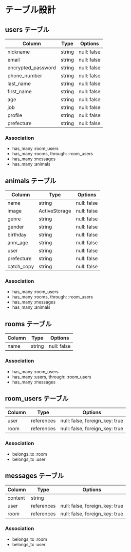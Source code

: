 # テーブル設計

## users テーブル

| Column             | Type   | Options     |
| ------------------ | ------ | ----------- |
| nickname           | string | null: false |
| email              | string | null: false |
| encrypted_password | string | null: false |
| phone_number       | string | null: false |
| last_name          | string | null: false |
| first_name         | string | null: false |
| age                | string | null: false |
| job                | string | null: false |
| profile            | string | null: false |
| prefecture         | string | null: false |


### Association

- has_many :room_users
- has_many :rooms, through: :room_users
- has_many :messages
- has_many :animals

## animals テーブル

| Column             | Type           | Options     |
| ------------------ | -------------- | ----------- |
| name               | string         | null: false |
| image              | ActiveStorage  | null: false |
| genre              | string         | null: false |
| gender             | string         | null: false |
| birthday           | string         | null: false |
| anm_age            | string         | null: false |
| user               | string         | null: false |
| prefecture         | string         | null: false |
| catch_copy         | string         | null: false |


### Association

- has_many :room_users
- has_many :rooms, through: :room_users
- has_many :messages
- has_many :animals



## rooms テーブル

| Column | Type   | Options     |
| ------ | ------ | ----------- |
| name   | string | null: false |

### Association

- has_many :room_users
- has_many :users, through: :room_users
- has_many :messages

## room_users テーブル

| Column | Type       | Options                        |
| ------ | ---------- | ------------------------------ |
| user   | references | null: false, foreign_key: true |
| room   | references | null: false, foreign_key: true |

### Association

- belongs_to :room
- belongs_to :user

## messages テーブル

| Column  | Type       | Options                        |
| ------- | ---------- | ------------------------------ |
| content | string     |                                |
| user    | references | null: false, foreign_key: true |
| room    | references | null: false, foreign_key: true |

### Association

- belongs_to :room
- belongs_to :user